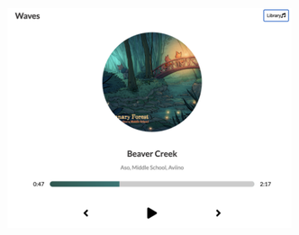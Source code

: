![Home Page](https://github.com/deningsr/Music-Player/blob/main/src/img/screenshot.png?raw=true "Waves")
